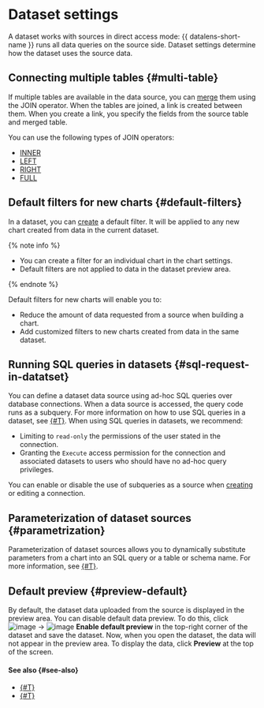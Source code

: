 # Dataset settings

A dataset works with sources in direct access mode: {{ datalens-short-name }} runs all data queries on the source side. Dataset settings determine how the dataset uses the source data.

## Connecting multiple tables {#multi-table}

If multiple tables are available in the data source, you can [merge](./create-dataset.md#links) them using the JOIN operator.
When the tables are joined, a link is created between them. When you create a link, you specify the fields from the source table and merged table.

You can use the following types of JOIN operators:

* [INNER](https://en.wikipedia.org/wiki/Join_(SQL)#Inner_join)
* [LEFT](https://en.wikipedia.org/wiki/Join_(SQL)#Left_outer_join)
* [RIGHT](https://en.wikipedia.org/wiki/Join_(SQL)#Right_outer_join)
* [FULL](https://en.wikipedia.org/wiki/Join_(SQL)#Full_outer_join)

## Default filters for new charts {#default-filters}

In a dataset, you can [create](./create-dataset.md#add-filters) a default filter. It will be applied to any new chart created from data in the current dataset.

{% note info %}

* You can create a filter for an individual chart in the chart settings.
* Default filters are not applied to data in the dataset preview area.

{% endnote %}

Default filters for new charts will enable you to:

* Reduce the amount of data requested from a source when building a chart.
* Add customized filters to new charts created from data in the same dataset.

## Running SQL queries in datasets {#sql-request-in-datatset}

You can define a dataset data source using ad-hoc SQL queries over database connections. When a data source is accessed, the query code runs as a subquery. For more information on how to use SQL queries in a dataset, see [{#T}](./create-dataset.md#add-data).
When using SQL queries in datasets, we recommend:

* Limiting to `read-only` the permissions of the user stated in the connection.
* Granting the `Execute` access permission for the connection and associated datasets to users who should have no ad-hoc query privileges.

You can enable or disable the use of subqueries as a source when [creating](../concepts/connection.md) or editing a connection.


## Parameterization of dataset sources {#parametrization}

Parameterization of dataset sources allows you to dynamically substitute parameters from a chart into an SQL query or a table or schema name. For more information, see [{#T}](./parametrization.md).


## Default preview {#preview-default}

By default, the dataset data uploaded from the source is displayed in the preview area. You can disable default data preview. To do this, click ![image](../../_assets/console-icons/gear.svg) → ![image](../../_assets/console-icons/check.svg) **Enable default preview** in the top-right corner of the dataset and save the dataset. Now, when you open the dataset, the data will not appear in the preview area. To display the data, click **Preview** at the top of the screen.

#### See also {#see-also}

* [{#T}](./create-dataset.md)
* [{#T}](../concepts/calculations/index.md)
